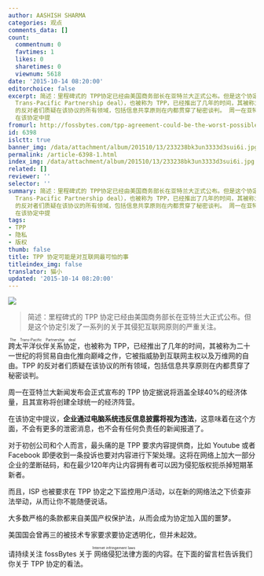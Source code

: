 ```yaml
---
author: AASHISH SHARMA
categories: 观点
comments_data: []
count:
  commentnum: 0
  favtimes: 1
  likes: 0
  sharetimes: 0
  viewnum: 5618
date: '2015-10-14 08:20:00'
editorchoice: false
excerpt: 简述：里程碑式的 TPP协定已经由美国商务部长在亚特兰大正式公布。但是这个协定引发了一系列的关于其侵犯互联网原则的严重关注。  跨太平洋伙伴关系协定（The
  Trans-Pacific Partnership deal），也被称为 TPP，已经推出了几年的时间，其被称为二十一世纪的将贸易自由化推向巅峰之作，它被指威胁到互联网主权以及万维网的自由。TPP
  的反对者们质疑在该协议的所有领域，包括信息共享原则在内都贯穿了秘密谈判。 周一在亚特兰大新闻发布会正式宣布的 TPP 协定据说将涵盖全球40%的经济体量，且其宣称将创建全球统一的经济阵营。
  在该协定中提
fromurl: http://fossbytes.com/tpp-agreement-could-be-the-worst-possible-thing-to-the-internet/
id: 6398
islctt: true
banner_img: /data/attachment/album/201510/13/233238bk3un3333d3sui6i.jpg
permalink: /article-6398-1.html
index_img: /data/attachment/album/201510/13/233238bk3un3333d3sui6i.jpg.thumb.jpg
related: []
reviewer: ''
selector: ''
summary: 简述：里程碑式的 TPP协定已经由美国商务部长在亚特兰大正式公布。但是这个协定引发了一系列的关于其侵犯互联网原则的严重关注。  跨太平洋伙伴关系协定（The
  Trans-Pacific Partnership deal），也被称为 TPP，已经推出了几年的时间，其被称为二十一世纪的将贸易自由化推向巅峰之作，它被指威胁到互联网主权以及万维网的自由。TPP
  的反对者们质疑在该协议的所有领域，包括信息共享原则在内都贯穿了秘密谈判。 周一在亚特兰大新闻发布会正式宣布的 TPP 协定据说将涵盖全球40%的经济体量，且其宣称将创建全球统一的经济阵营。
  在该协定中提
tags:
- TPP
- 隐私
- 版权
thumb: false
title: TPP 协定可能是对互联网最可怕的事
titleindex_img: false
translator: 猫小
updated: '2015-10-14 08:20:00'
---
```


![](/data/attachment/album/201510/13/233238bk3un3333d3sui6i.jpg)



> 
> 简述：里程碑式的 TPP 协定已经由美国商务部长在亚特兰大正式公布。但是这个协定引发了一系列的关于其侵犯互联网原则的严重关注。
> 
> 
> 


<ruby> 跨太平洋伙伴关系协定 <rp>  （ </rp> <rt>  The Trans-Pacific Partnership deal </rt> <rp>  ） </rp></ruby>，也被称为 TPP，已经推出了几年的时间，其被称为二十一世纪的将贸易自由化推向巅峰之作，它被指威胁到互联网主权以及万维网的自由。TPP 的反对者们质疑在该协议的所有领域，包括信息共享原则在内都贯穿了秘密谈判。


周一在亚特兰大新闻发布会正式宣布的 TPP 协定据说将涵盖全球40%的经济体量，且其宣称将创建全球统一的经济阵营。


在该协定中提议，**企业通过电脑系统违反信息披露将视为违法**，这意味着在这个方面，不会有更多的泄密消息，也不会有任何负责任的新闻报道了。


对于初创公司和个人而言，最头痛的是 TPP 要求内容提供商，比如 Youtube 或者 Facebook 即便收到一条投诉也要对内容进行下架处理。这将在网络上加大一部分企业的垄断砝码，和在最少120年内让内容拥有者可以因为侵犯版权扼杀掉短期革新者。


而且，ISP 也被要求在 TPP 协定之下监控用户活动，以在新的网络法之下侦查非法举动，从而让你不能随便说话。


大多数严格的条款都来自美国产权保护法，从而会成为协定加入国的噩梦。


美国国会曾再三的被技术专家要求要协定透明化，但并未起效。


请持续关注 fossBytes 关于<ruby> 网络侵犯法律 <rp>  （ </rp> <rt>  Internet infringement laws </rt> <rp>  ） </rp></ruby>方面的内容。在下面的留言栏告诉我们你关于 TPP 协定的看法。